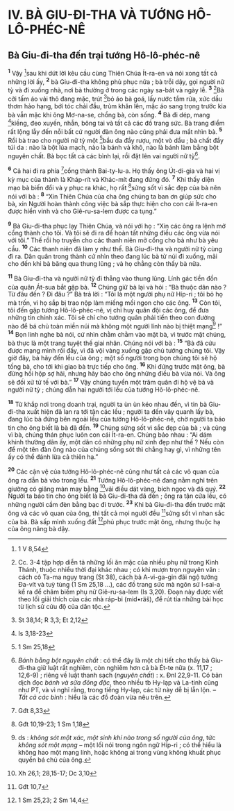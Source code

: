# IV. BÀ GIU-ĐI-THA VÀ TƯỚNG HÔ-LÔ-PHÉC-NÊ
## Bà Giu-đi-tha đến trại tướng Hô-lô-phéc-nê
<sup><b>1</b></sup> Vậy [^1*]sau khi dứt lời kêu cầu cùng Thiên Chúa Ít-ra-en và nói xong tất cả những lời ấy, <sup><b>2</b></sup> bà Giu-đi-tha không phủ phục nữa ; bà trỗi dậy, gọi người nữ tỳ và đi xuống nhà, nơi bà thường ở trong các ngày sa-bát và ngày lễ. <sup><b>3</b></sup> [^1]Bà cởi tấm áo vải thô đang mặc, trút [^2*]bỏ áo bà goá, lấy nước tắm rửa, xức dầu thơm hảo hạng, bới tóc chải đầu, trùm khăn lên, mặc áo sang trọng trước kia bà vẫn mặc khi ông Mơ-na-se, chồng bà, còn sống. <sup><b>4</b></sup> Bà đi dép, mang [^3*]kiềng, đeo xuyến, nhẫn, bông tai và tất cả các đồ trang sức. Bà trang điểm rất lộng lẫy đến nỗi bất cứ người đàn ông nào cũng phải đưa mắt nhìn bà. <sup><b>5</b></sup> Rồi bà trao cho người nữ tỳ một [^4*]bầu da đầy rượu, một vò dầu ; bà chất đầy túi da : nào là bột lúa mạch, nào là bánh vả khô, nào là bánh làm bằng bột nguyên chất. Bà bọc tất cả các bình lại, rồi đặt lên vai người nữ tỳ[^2].

<sup><b>6</b></sup> Cả hai đi ra phía [^5*]cổng thành Bai-ty-lu-a. Họ thấy ông Út-di-gia và hai vị kỳ mục của thành là Kháp-rít và Khác-mít đang đứng đó. <sup><b>7</b></sup> Khi thấy diện mạo bà biến đổi và y phục ra khác, họ rất [^6*]sửng sốt vì sắc đẹp của bà nên nói với bà : <sup><b>8</b></sup> “Xin Thiên Chúa của cha ông chúng ta ban ơn giúp sức cho bà, xin Người hoàn thành công việc bà sắp thực hiện cho con cái Ít-ra-en được hiển vinh và cho Giê-ru-sa-lem được ca tụng.”

<sup><b>9</b></sup> Bà Giu-đi-tha phục lạy Thiên Chúa, và nói với họ : “Xin các ông ra lệnh mở cổng thành cho tôi. Và tôi sẽ đi ra để hoàn tất những điều các ông vừa nói với tôi.” Thế rồi họ truyền cho các thanh niên mở cổng cho bà như bà yêu cầu. <sup><b>10</b></sup> Các thanh niên đã làm y như thế. Bà Giu-đi-tha và người nữ tỳ cùng đi ra. Dân quân trong thành cứ nhìn theo đang lúc bà từ núi đi xuống, mãi cho đến khi bà băng qua thung lũng ; và họ chẳng còn thấy bà nữa.

<sup><b>11</b></sup> Bà Giu-đi-tha và người nữ tỳ đi thẳng vào thung lũng. Lính gác tiền đồn của quân Át-sua bắt gặp bà. <sup><b>12</b></sup> Chúng giữ bà lại và hỏi : “Bà thuộc dân nào ? Từ đâu đến ? Đi đâu ?” Bà trả lời : “Tôi là một người phụ nữ Híp-ri ; tôi bỏ họ mà trốn, vì họ sắp bị trao nộp làm miếng mồi ngon cho các ông. <sup><b>13</b></sup> Còn tôi, tôi đến gặp tướng Hô-lô-phéc-nê, vị chỉ huy quân đội các ông, để đưa những tin chính xác. Tôi sẽ chỉ cho tướng quân phải tiến theo con đường nào để bá chủ toàn miền núi mà không một người lính nào bị thiệt mạng[^3] !” <sup><b>14</b></sup> Bọn lính nghe bà nói, cứ nhìn chằm chằm vào mặt bà, vì trước mặt chúng, bà thực là một trang tuyệt thế giai nhân. Chúng nói với bà : <sup><b>15</b></sup> “Bà đã cứu được mạng mình rồi đấy, vì đã vội vàng xuống gặp chủ tướng chúng tôi. Vậy giờ đây, bà hãy đến lều của ông ; một số người trong bọn chúng tôi sẽ hộ tống bà, cho tới khi giao bà trực tiếp cho ông. <sup><b>16</b></sup> Khi đứng trước mặt ông, bà đừng hồi hộp sợ hãi, nhưng hãy báo cho ông những điều bà vừa nói. Và ông sẽ đối xử tử tế với bà.” <sup><b>17</b></sup> Vậy chúng tuyển một trăm quân đi hộ vệ bà và người nữ tỳ ; chúng dẫn hai người tới lều của tướng Hô-lô-phéc-nê.

<sup><b>18</b></sup> Từ khắp nơi trong doanh trại, người ta ùn ùn kéo nhau đến, vì tin bà Giu-đi-tha xuất hiện đã lan ra tới tận các lều ; người ta đến vây quanh lấy bà, đang lúc bà đứng bên ngoài lều của tướng Hô-lô-phéc-nê, chờ người ta báo tin cho ông biết là bà đã đến. <sup><b>19</b></sup> Chúng sửng sốt vì sắc đẹp của bà ; và cũng vì bà, chúng thán phục luôn con cái Ít-ra-en. Chúng bảo nhau : “Ai dám khinh thường dân ấy, một dân có những phụ nữ xinh đẹp như thế ? Nếu còn để một tên đàn ông nào của chúng sống sót thì chẳng hay gì, vì những tên ấy có thể đánh lừa cả thiên hạ.”

<sup><b>20</b></sup> Các cận vệ của tướng Hô-lô-phéc-nê cũng như tất cả các võ quan của ông ra dẫn bà vào trong lều. <sup><b>21</b></sup> Tướng Hô-lô-phéc-nê đang nằm nghỉ trên giường có giăng màn may bằng [^7*]vải điều dát vàng, bích ngọc và đá quý. <sup><b>22</b></sup> Người ta báo tin cho ông biết là bà Giu-đi-tha đã đến ; ông ra tận cửa lều, có những người cầm đèn bằng bạc đi trước. <sup><b>23</b></sup> Khi bà Giu-đi-tha đến trước mặt ông và các võ quan của ông, thì tất cả mọi người đều [^8*]sửng sốt vì nhan sắc của bà. Bà sấp mình xuống đất [^9*]phủ phục trước mặt ông, nhưng thuộc hạ của ông nâng bà dậy.

[^1]: Cc. 3-4 tập hợp diễn tả những lối ăn mặc của nhiều phụ nữ trong Kinh Thánh, thuộc nhiều thời đại khác nhau ; có khi mượn trọn nguyên văn : cách cô Ta-ma ngụy trang (St 38), cách bà A-vi-ga-gin đãi ngộ tướng Đa-vít và tuỳ tùng (1 Sm 25,18 ...), các đồ trang sức mà ngôn sứ I-sai-a kể ra để châm biếm phụ nữ Giê-ru-sa-lem (Is 3,20). Đoạn này được viết theo lối giải thích của các nhà ráp-bi (<span class="hebrew-translit">mid•räš</span>), để rút tỉa những bài học từ lịch sử cứu độ của dân tộc.
[^2]: <i>Bánh bằng bột nguyên chất</i> : có thể đây là một chi tiết cho thấy bà Giu-đi-tha giữ luật rất nghiêm, còn nghiêm hơn cả bà Ét-te nữa (x. 11,17 ; 12,6-9) ; riêng về luật thanh sạch (<i>nguyên chất</i>) : x. Đnl 22,9-11. Có bản dịch đọc <i>bánh và sữa đông đặc</i>, theo nhiều tb Hy-lạp và La-tinh cũng như PT, và vì nghĩ rằng, trong tiếng Hy-lạp, các từ này dễ bị lẫn lộn. – <i>Tất cả các bình</i> : hiểu là các đồ đoàn vừa nêu trên.
[^3]: ds : <i>không sót một xác, một sinh khí nào trong số người của ông</i>, tức <i>không sót một mạng</i> – một lối nói trong ngôn ngữ Híp-ri ; có thể hiểu là không hao một mạng lính, hoặc không ai trong vùng không khuất phục quyền bá chủ của ông.
[^1*]: 1 V 8,54
[^2*]: St 38,14; R 3,3; Et 2,12
[^3*]: Is 3,18-23
[^4*]: 1 Sm 25,18
[^5*]: Gđt 8,33
[^6*]: Gđt 10,19-23; 1 Sm 1,18
[^7*]: Xh 26,1; 28,15-17; Dc 3,10
[^8*]: Gđt 10,7
[^9*]: 1 Sm 25,23; 2 Sm 14,4
